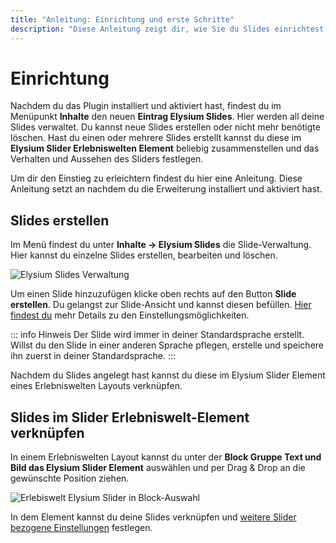 ```yaml
---
title: "Anleitung: Einrichtung und erste Schritte"
description: "Diese Anleitung zeigt dir, wie Sie du Slides einrichtest und mit einem Slider-Element in den Erlebniswelten verknüpfst"
---
```


# Einrichtung
Nachdem du das Plugin installiert und aktiviert hast, findest du im Menüpunkt **Inhalte** den neuen **Eintrag Elysium Slides**. Hier werden all deine Slides verwaltet. Du kannst neue Slides erstellen oder nicht mehr benötigte löschen. Hast du einen oder mehrere Slides erstellt kannst du diese im **Elysium Slider Erlebniswelten Element** beliebig zusammenstellen und das Verhalten und Aussehen des Sliders festlegen.  

Um dir den Einstieg zu erleichtern findest du hier eine Anleitung. Diese Anleitung setzt an nachdem du die Erweiterung installiert und aktiviert hast.

## Slides erstellen
Im Menü findest du unter **Inhalte -> Elysium Slides** die Slide-Verwaltung. Hier kannst du einzelne Slides erstellen, bearbeiten und löschen.

<Image 
    src="/screenshots/de/admin-slides-listing-empty.png" 
    alt="Elysium Slides Verwaltung" />

Um einen Slide hinzuzufügen klicke oben rechts auf den Button **Slide erstellen**. Du gelangst zur Slide-Ansicht und kannst diesen befüllen. [Hier findest du](/de/documentation/slide-elements/) mehr Details zu den Einstellungsmöglichkeiten.  

::: info Hinweis
Der Slide wird immer in deiner Standardsprache erstellt. Willst du den Slide in einer anderen Sprache pflegen, erstelle und speichere ihn zuerst in deiner Standardsprache.
:::

Nachdem du Slides angelegt hast kannst du diese im Elysium Slider Element eines Erlebniswelten Layouts verknüpfen.

## Slides im Slider Erlebniswelt-Element verknüpfen

In einem Erlebniswelten Layout kannst du unter der **Block Gruppe Text und Bild das Elysium Slider Element** auswählen und per Drag & Drop an die gewünschte Position ziehen.

<Image 
    src="/screenshots/de/admin-cms-block-selection.png" 
    alt="Erlebiswelt Elysium Slider in Block-Auswahl" />

In dem Element kannst du deine Slides verknüpfen und [weitere Slider bezogene Einstellungen](/de/documentation/cms-slider/) festlegen.